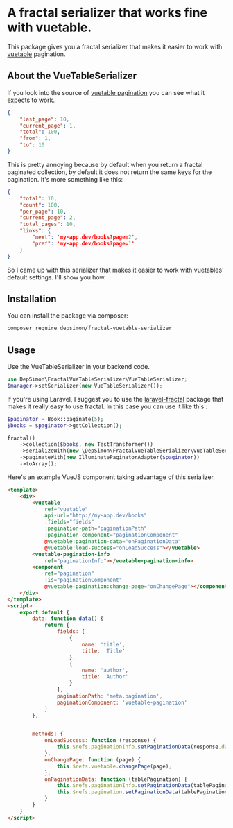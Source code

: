 # A fractal serializer that works fine with vuetable.

This package gives you a fractal serializer that makes it easier to work with [vuetable](https://github.com/ratiw/vuetable-2/) pagination.

## About the VueTableSerializer

If you look into the source of [vuetable pagination](https://github.com/ratiw/vuetable-2/blob/master/src/components/VuetablePaginationMixin.vue) you can see what it expects to work.

```json
{
    "last_page": 10,
    "current_page": 1,
    "total": 100,
    "from": 1,
    "to": 10
}
```

This is pretty annoying because by default when you return a fractal paginated collection, by default it does not return the same keys for the pagination. It's more something like this:

```json
{
    "total": 10,
    "count": 100,
    "per_page": 10,
    "current_page": 2,
    "total_pages": 10,
    "links": {
        "next": 'my-app.dev/books?page=2',
        "pref": 'my-app.dev/books?page=1'
    }
}
```

So I came up with this serializer that makes it easier to work with vuetables' default settings. I'll show you how.

## Installation

You can install the package via composer:

```bash
composer require depsimon/fractal-vuetable-serializer
```

## Usage

Use the VueTableSerializer in your backend code.

```php
use DepSimon\FractalVueTableSerializer\VueTableSerializer;
$manager->setSerializer(new VueTableSerializer());
```

If you're using Laravel, I suggest you to use the [laravel-fractal](https://github.com/spatie/laravel-fractal) package that makes it really easy to use fractal.
In this case you can use it like this :

```php
$paginator = Book::paginate(5);
$books = $paginator->getCollection();

fractal()
    ->collection($books, new TestTransformer())
    ->serializeWith(new \DepSimon\FractalVueTableSerializer\VueTableSerializer())
    ->paginateWith(new IlluminatePaginatorAdapter($paginator))
    ->toArray();
```

Here's an example VueJS component taking advantage of this serializer.
```html
<template>
    <div>
        <vuetable
            ref="vuetable"
            api-url="http://my-app.dev/books"
            :fields="fields"
            :pagination-path="paginationPath"
            :pagination-component="paginationComponent"
            @vuetable:pagination-data="onPaginationData"
            @vuetable:load-success="onLoadSuccess"></vuetable>
        <vuetable-pagination-info
            ref="paginationInfo"></vuetable-pagination-info>
        <component
            ref="pagination"
            :is="paginationComponent"
            @vuetable-pagination:change-page="onChangePage"></component>
    </div>
</template>
<script>
    export default {
        data: function data() {
            return {
                fields: [
                    {
                        name: 'title',
                        title: 'Title'
                    },
                    {
                        name: 'author',
                        title: 'Author'
                    }
                ],
                paginationPath: 'meta.pagination',
                paginationComponent: 'vuetable-pagination'
            }
        },


        methods: {
            onLoadSuccess: function (response) {
                this.$refs.paginationInfo.setPaginationData(response.data);
            },
            onChangePage: function (page) {
                this.$refs.vuetable.changePage(page);
            },
            onPaginationData: function (tablePagination) {
                this.$refs.paginationInfo.setPaginationData(tablePagination);
                this.$refs.pagination.setPaginationData(tablePagination);
            }
        }
    }
</script>
```